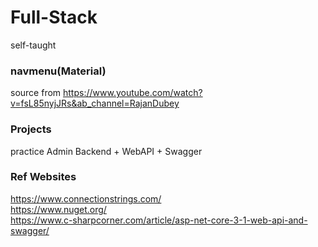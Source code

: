 # Full-Stack
self-taught

### navmenu(Material)
source from https://www.youtube.com/watch?v=fsL85nyjJRs&ab_channel=RajanDubey

### Projects
practice Admin Backend + WebAPI + Swagger 

### Ref Websites 
https://www.connectionstrings.com/ <br />
https://www.nuget.org/ <br />
https://www.c-sharpcorner.com/article/asp-net-core-3-1-web-api-and-swagger/ <br />
